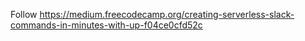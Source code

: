 Follow https://medium.freecodecamp.org/creating-serverless-slack-commands-in-minutes-with-up-f04ce0cfd52c